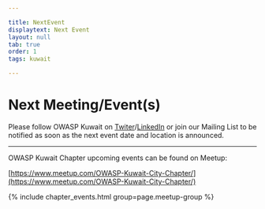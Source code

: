 ```yaml
---

title: NextEvent
displaytext: Next Event
layout: null
tab: true
order: 1
tags: kuwait

---
```


# Next Meeting/Event(s)

Please follow OWASP Kuwait on [Twiter](https://twitter.com/OWASPKuwait)/[LinkedIn](https://www.linkedin.com/company/owasp-kuwait-chapter/) or join our Mailing List to be notified as soon as the next event date and location is announced.

---
OWASP Kuwait Chapter upcoming events can be found on Meetup:

[https://www.meetup.com/OWASP-Kuwait-City-Chapter/](https://www.meetup.com/OWASP-Kuwait-City-Chapter/)

{% include chapter_events.html group=page.meetup-group %}
